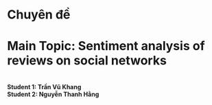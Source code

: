 # Chuyên đề
<h1>Main Topic: Sentiment analysis of reviews on social networks </h1>
<br><b> Student 1: Trần Vũ Khang </b>
<br><b> Student 2: Nguyễn Thanh Hằng </b>

